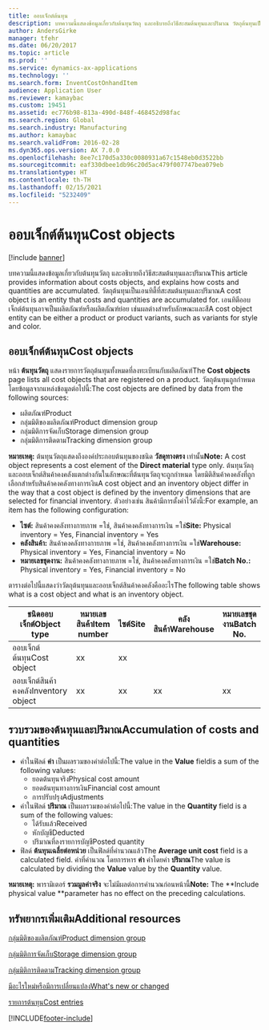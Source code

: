 ```yaml
---
title: ออบเจ็กต์ต้นทุน
description: บทความนี้แสดงข้อมูลเกี่ยวกับต้นทุนวัตถุ และอธิบายถึงวิธีสะสมต้นทุนและปริมาณ วัตถุต้นทุนเป็นเอนทิตี้ที่สะสมต้นทุนและปริมาณ เอนทิตีออบเจ็กต์ต้นทุนอาจเป็นผลิตภัณฑ์หรือผลิตภัณฑ์ย่อย เช่นผลต่างสำหรับลักษณะและสี
author: AndersGirke
manager: tfehr
ms.date: 06/20/2017
ms.topic: article
ms.prod: ''
ms.service: dynamics-ax-applications
ms.technology: ''
ms.search.form: InventCostOnhandItem
audience: Application User
ms.reviewer: kamaybac
ms.custom: 19451
ms.assetid: ec776b98-813a-490d-848f-468452d98fac
ms.search.region: Global
ms.search.industry: Manufacturing
ms.author: kamaybac
ms.search.validFrom: 2016-02-28
ms.dyn365.ops.version: AX 7.0.0
ms.openlocfilehash: 8ee7c170d5a330c0080931a67c1548eb0d3522bb
ms.sourcegitcommit: eaf330dbee1db96c20d5ac479f007747bea079eb
ms.translationtype: HT
ms.contentlocale: th-TH
ms.lasthandoff: 02/15/2021
ms.locfileid: "5232409"
---
```

# <a name="cost-objects"></a><span data-ttu-id="0922f-105">ออบเจ็กต์ต้นทุน</span><span class="sxs-lookup"><span data-stu-id="0922f-105">Cost objects</span></span>

[!include [banner](../includes/banner.md)]

<span data-ttu-id="0922f-106">บทความนี้แสดงข้อมูลเกี่ยวกับต้นทุนวัตถุ และอธิบายถึงวิธีสะสมต้นทุนและปริมาณ</span><span class="sxs-lookup"><span data-stu-id="0922f-106">This article provides information about costs objects, and explains how costs and quantities are accumulated.</span></span> <span data-ttu-id="0922f-107">วัตถุต้นทุนเป็นเอนทิตี้ที่สะสมต้นทุนและปริมาณ</span><span class="sxs-lookup"><span data-stu-id="0922f-107">A cost object is an entity that costs and quantities are accumulated for.</span></span> <span data-ttu-id="0922f-108">เอนทิตีออบเจ็กต์ต้นทุนอาจเป็นผลิตภัณฑ์หรือผลิตภัณฑ์ย่อย เช่นผลต่างสำหรับลักษณะและสี</span><span class="sxs-lookup"><span data-stu-id="0922f-108">A cost object entity can be either a product or product variants, such as variants for style and color.</span></span>  

## <a name="cost-objects"></a><span data-ttu-id="0922f-109">ออบเจ็กต์ต้นทุน</span><span class="sxs-lookup"><span data-stu-id="0922f-109">Cost objects</span></span>

<span data-ttu-id="0922f-110">หน้า **ต้นทุนวัตถุ** แสดงรายการวัตถุต้นทุนทั้งหมดที่ลงทะเบียนกับผลิตภัณฑ์</span><span class="sxs-lookup"><span data-stu-id="0922f-110">The **Cost objects** page lists all cost objects that are registered on a product.</span></span> <span data-ttu-id="0922f-111">วัตถุต้นทุนถูกกำหนด โดยข้อมูลจากแหล่งข้อมูลต่อไปนี้:</span><span class="sxs-lookup"><span data-stu-id="0922f-111">The cost objects are defined by data from the following sources:</span></span>

-   <span data-ttu-id="0922f-112">ผลิตภัณฑ์</span><span class="sxs-lookup"><span data-stu-id="0922f-112">Product</span></span>
-   <span data-ttu-id="0922f-113">กลุ่มมิติของผลิตภัณฑ์</span><span class="sxs-lookup"><span data-stu-id="0922f-113">Product dimension group</span></span>
-   <span data-ttu-id="0922f-114">กลุ่มมิติการจัดเก็บ</span><span class="sxs-lookup"><span data-stu-id="0922f-114">Storage dimension group</span></span>
-   <span data-ttu-id="0922f-115">กลุ่มมิติการติดตาม</span><span class="sxs-lookup"><span data-stu-id="0922f-115">Tracking dimension group</span></span>

<span data-ttu-id="0922f-116">**หมายเหตุ:** ต้นทุนวัตถุแสดงถึงองค์ประกอบต้นทุนของชนิด **วัสดุทางตรง** เท่านั้น</span><span class="sxs-lookup"><span data-stu-id="0922f-116">**Note:** A cost object represents a cost element of the **Direct material** type only.</span></span> <span data-ttu-id="0922f-117">ต้นทุนวัตถุและออบเจ็กต์สินค้าคงคลังแตกต่างกันในลักษณะที่ต้นทุนวัตถุจะถูกกำหนด โดยมิติสินค้าคงคลังที่ถูกเลือกสำหรับสินค้าคงคลังทางการเงิน</span><span class="sxs-lookup"><span data-stu-id="0922f-117">A cost object and an inventory object differ in the way that a cost object is defined by the inventory dimensions that are selected for financial inventory.</span></span> <span data-ttu-id="0922f-118">ตัวอย่างเช่น สินค้ามีการตั้งค่าไว้ดังนี้:</span><span class="sxs-lookup"><span data-stu-id="0922f-118">For example, an item has the following configuration:</span></span>

-   <span data-ttu-id="0922f-119">**ไซต์:** สินค้าคงคลังทางกายภาพ =ใช่, สินค้าคงคลังทางการเงิน =ใช่</span><span class="sxs-lookup"><span data-stu-id="0922f-119">**Site:** Physical inventory = Yes, Financial inventory = Yes</span></span>
-   <span data-ttu-id="0922f-120">**คลังสินค้า:** สินค้าคงคลังทางกายภาพ =ใช่, สินค้าคงคลังทางการเงิน =ใช่</span><span class="sxs-lookup"><span data-stu-id="0922f-120">**Warehouse:** Physical inventory = Yes, Financial inventory = No</span></span>
-   <span data-ttu-id="0922f-121">**หมายเลขชุดงาน:** สินค้าคงคลังทางกายภาพ =ใช่, สินค้าคงคลังทางการเงิน =ใช่</span><span class="sxs-lookup"><span data-stu-id="0922f-121">**Batch No.:** Physical inventory = Yes, Financial inventory = No</span></span>

<span data-ttu-id="0922f-122">ตารางต่อไปนี้แสดงว่าวัตถุต้นทุนและออบเจ็กต์สินค้าคงคลังคืออะไร</span><span class="sxs-lookup"><span data-stu-id="0922f-122">The following table shows what is a cost object and what is an inventory object.</span></span>

| <span data-ttu-id="0922f-123">ชนิดออบเจ็กต์</span><span class="sxs-lookup"><span data-stu-id="0922f-123">Object type</span></span>      | <span data-ttu-id="0922f-124">หมายเลขสินค้า</span><span class="sxs-lookup"><span data-stu-id="0922f-124">Item number</span></span> | <span data-ttu-id="0922f-125">ไซต์</span><span class="sxs-lookup"><span data-stu-id="0922f-125">Site</span></span> | <span data-ttu-id="0922f-126">คลังสินค้า</span><span class="sxs-lookup"><span data-stu-id="0922f-126">Warehouse</span></span> | <span data-ttu-id="0922f-127">หมายเลขชุดงาน</span><span class="sxs-lookup"><span data-stu-id="0922f-127">Batch No.</span></span> |
|------------------|-------------|------|-----------|-----------|
| <span data-ttu-id="0922f-128">ออบเจ็กต์ต้นทุน</span><span class="sxs-lookup"><span data-stu-id="0922f-128">Cost object</span></span>      | <span data-ttu-id="0922f-129"> x</span><span class="sxs-lookup"><span data-stu-id="0922f-129">x</span></span>           | <span data-ttu-id="0922f-130"> x</span><span class="sxs-lookup"><span data-stu-id="0922f-130">x</span></span>    |           |           |
| <span data-ttu-id="0922f-131">ออบเจ็กต์สินค้าคงคลัง</span><span class="sxs-lookup"><span data-stu-id="0922f-131">Inventory object</span></span> | <span data-ttu-id="0922f-132"> x</span><span class="sxs-lookup"><span data-stu-id="0922f-132">x</span></span>           | <span data-ttu-id="0922f-133"> x</span><span class="sxs-lookup"><span data-stu-id="0922f-133">x</span></span>    |  <span data-ttu-id="0922f-134"> x</span><span class="sxs-lookup"><span data-stu-id="0922f-134">x</span></span>        | <span data-ttu-id="0922f-135"> x</span><span class="sxs-lookup"><span data-stu-id="0922f-135">x</span></span>         |

## <a name="accumulation-of-costs-and-quantities"></a><span data-ttu-id="0922f-136">รวบรวมของต้นทุนและปริมาณ</span><span class="sxs-lookup"><span data-stu-id="0922f-136">Accumulation of costs and quantities</span></span>
-   <span data-ttu-id="0922f-137">ค่าในฟิลด์ **ค่า** เป็นผลรวมของค่าต่อไปนี้:</span><span class="sxs-lookup"><span data-stu-id="0922f-137">The value in the **Value** fieldis a sum of the following values:</span></span>
    -   <span data-ttu-id="0922f-138">ยอดต้นทุนจริง</span><span class="sxs-lookup"><span data-stu-id="0922f-138">Physical cost amount</span></span>
    -   <span data-ttu-id="0922f-139">ยอดต้นทุนทางการเงิน</span><span class="sxs-lookup"><span data-stu-id="0922f-139">Financial cost amount</span></span>
    -   <span data-ttu-id="0922f-140">การปรับปรุง</span><span class="sxs-lookup"><span data-stu-id="0922f-140">Adjustments</span></span>
-   <span data-ttu-id="0922f-141">ค่าในฟิลด์ **ปริมาณ** เป็นผลรวมของค่าต่อไปนี้:</span><span class="sxs-lookup"><span data-stu-id="0922f-141">The value in the **Quantity** field is a sum of the following values:</span></span>
    -   <span data-ttu-id="0922f-142">ได้รับแล้ว</span><span class="sxs-lookup"><span data-stu-id="0922f-142">Received</span></span>
    -   <span data-ttu-id="0922f-143">หักบัญชี</span><span class="sxs-lookup"><span data-stu-id="0922f-143">Deducted</span></span>
    -   <span data-ttu-id="0922f-144">ปริมาณที่ลงรายการบัญชี</span><span class="sxs-lookup"><span data-stu-id="0922f-144">Posted quantity</span></span>
-   <span data-ttu-id="0922f-145">ฟิลด์ **ต้นทุนเฉลี่ยต่อหน่วย** เป็นฟิลด์ที่คำนวณแล้ว</span><span class="sxs-lookup"><span data-stu-id="0922f-145">The **Average unit cost** field is a calculated field.</span></span> <span data-ttu-id="0922f-146">ค่าที่คำนวณ โดยการหาร **ค่า** ค่าโดยค่า **ปริมาณ**</span><span class="sxs-lookup"><span data-stu-id="0922f-146">The value is calculated by dividing the **Value** value by the **Quantity** value.</span></span>

<span data-ttu-id="0922f-147">**หมายเหตุ:** พารามิเตอร์ **รวมมูลค่าจริง** จะไม่มีผลต่อการคำนวณก่อนหน้านี้</span><span class="sxs-lookup"><span data-stu-id="0922f-147">**Note:** The \*\*Include physical value \*\*parameter has no effect on the preceding calculations.</span></span>

<a name="additional-resources"></a><span data-ttu-id="0922f-148">ทรัพยากรเพิ่มเติม</span><span class="sxs-lookup"><span data-stu-id="0922f-148">Additional resources</span></span>
--------

[<span data-ttu-id="0922f-149">กลุ่มมิติของผลิตภัณฑ์</span><span class="sxs-lookup"><span data-stu-id="0922f-149">Product dimension group</span></span>](https://technet.microsoft.com/library/aa499382.aspx)

[<span data-ttu-id="0922f-150">กลุ่มมิติการจัดเก็บ</span><span class="sxs-lookup"><span data-stu-id="0922f-150">Storage dimension group</span></span>](https://technet.microsoft.com/library/hh209317.aspx)

[<span data-ttu-id="0922f-151">กลุ่มมิติการติดตาม</span><span class="sxs-lookup"><span data-stu-id="0922f-151">Tracking dimension group</span></span>](https://technet.microsoft.com/library/hh209465.aspx)

[<span data-ttu-id="0922f-152">มีอะไรใหม่หรือมีการเปลี่ยนแปลง</span><span class="sxs-lookup"><span data-stu-id="0922f-152">What's new or changed</span></span>](../../fin-and-ops/get-started/whats-new-changed.md)

[<span data-ttu-id="0922f-153">รายการต้นทุน</span><span class="sxs-lookup"><span data-stu-id="0922f-153">Cost entries</span></span>](cost-entries.md)





[!INCLUDE[footer-include](../../includes/footer-banner.md)]